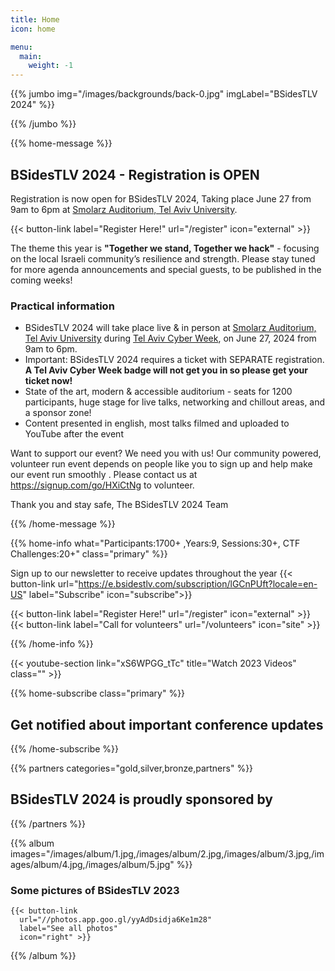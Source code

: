 ```yaml
---
title: Home
icon: home

menu:
  main:
    weight: -1
---
```


{{% jumbo img="/images/backgrounds/back-0.jpg" imgLabel="BSidesTLV 2024" %}}

{{% /jumbo %}}

{{% home-message %}}

## BSidesTLV 2024 - Registration is OPEN

Registration is now open for BSidesTLV 2024, Taking place June 27 from 9am to 6pm at [Smolarz Auditorium, Tel Aviv University](https://english.tau.ac.il/campus/smolarz_auditorium).

{{< button-link label="Register Here!" url="/register" icon="external" >}}

The theme this year is **"Together we stand, Together we hack"** - focusing on the local Israeli  community’s resilience and strength.   Please stay tuned for more agenda announcements and special guests,  to be published in the coming weeks!

### Practical information

* BSidesTLV 2024 will take place live & in person at [Smolarz Auditorium, Tel Aviv University](https://english.tau.ac.il/campus/smolarz_auditorium) during [Tel Aviv Cyber Week](https://cyberweek.tau.ac.il/), on June 27, 2024 from 9am to 6pm.  
* Important: BSidesTLV 2024 requires a ticket with SEPARATE registration.
**A Tel Aviv Cyber Week badge will not get you in so please get your ticket now!**
* State of the art, modern & accessible auditorium - seats for 1200 participants,
huge stage for live talks, networking and chillout areas, and a sponsor zone!
* Content presented in english, most talks filmed and uploaded to YouTube after the event

Want to support our event? We need you with us! Our community powered, volunteer run event depends on people like you to sign up and help make our event run smoothly .
Please contact us at <https://signup.com/go/HXiCtNg> to volunteer.

Thank you and stay safe,  The BSidesTLV 2024 Team

{{% /home-message %}}

{{% home-info what="Participants:1700+ ,Years:9, Sessions:30+, CTF Challenges:20+" class="primary" %}}

<!-- Watching the event virtually? [Join our Slack!](https://slack.bsidestlv.com) -->

Sign up to our newsletter to receive updates throughout the year
{{< button-link url="<https://e.bsidestlv.com/subscription/lGCnPUft?locale=en-US>" label="Subscribe" icon="subscribe">}}

{{< button-link label="Register Here!" url="/register" icon="external" >}}
{{< button-link label="Call for volunteers" url="/volunteers" icon="site" >}}

{{% /home-info %}}

{{< youtube-section link="xS6WPGG_tTc" title="Watch 2023 Videos" class="" >}}

{{% home-subscribe  class="primary" %}}

## Get notified about important conference updates

{{% /home-subscribe %}}

{{% partners categories="gold,silver,bronze,partners" %}}

## BSidesTLV 2024 is proudly sponsored by

{{% /partners %}}

{{% album images="/images/album/1.jpg,/images/album/2.jpg,/images/album/3.jpg,/images/album/4.jpg,/images/album/5.jpg" %}}

### Some pictures of **BSidesTLV 2023**

    {{< button-link
      url="//photos.app.goo.gl/yyAdDsidja6Ke1m28"
      label="See all photos"
      icon="right" >}}

{{% /album  %}}

